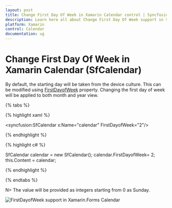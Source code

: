 ```yaml
---
layout: post
title: Change First Day Of Week in Xamarin Calendar control | Syncfusion
description: Learn here all about Change First Day Of Week support in Syncfusion Xamarin Calendar (SfCalendar) control and more.
platform: Xamarin
control: Calendar
documentation: ug
---
```


# Change First Day Of Week in Xamarin Calendar (SfCalendar)

By default, the starting day will be taken from the device culture. This can be modified using [FirstDayofWeek](https://help.syncfusion.com/cr/xamarin/Syncfusion.SfCalendar.XForms.SfCalendar.html#Syncfusion_SfCalendar_XForms_SfCalendar_FirstDayofWeek) property. Changing the first day of week will be applied to both month and year view.

{% tabs %}

{% highlight xaml %}

<syncfusion:SfCalendar  x:Name="calendar" FirstDayofWeek="2"/>

{% endhighlight %}

{% highlight c# %}
	
SfCalendar  calendar = new SfCalendar();
calendar.FirstDayofWeek= 2;
this.Content = calendar;
	
{% endhighlight %}

{% endtabs %}

N> The value will be provided as integers starting from 0 as Sunday.
	
![FirstDayofWeek support in Xamarin.Forms Calendar](images/xamarin.forms-calendar-firstdayofweek.png)
